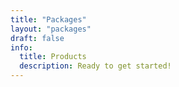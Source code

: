 ```yaml
---
title: "Packages"
layout: "packages"
draft: false
info:
  title: Products
  description: Ready to get started!
---
```

